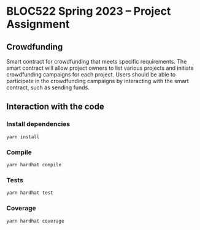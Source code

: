 # BLOC522 Spring 2023 – Project Assignment

## Crowdfunding

Smart contract for crowdfunding that meets specific requirements. The smart contract will allow project owners to list various projects and initiate crowdfunding campaigns for each project. Users should be able to participate in the crowdfunding campaigns by interacting with the smart contract, such as sending funds.

## Interaction with the code 

### Install dependencies

```shell
yarn install
```

### Compile

```shell
yarn hardhat compile
```

### Tests

```shell
yarn hardhat test
```

### Coverage

```shell
yarn hardhat coverage
```